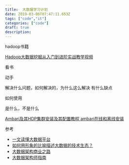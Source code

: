 ```yaml
---
title:  大数据学习计划
date: 2019-03-06T07:47:11.653Z
tags: ["code","it"]
categories: ["code"]
draft: true
description:
---
```



hadoop书籍

[Hadoop大数据挖掘从入门到进阶实战教学视频](https://www.bilibili.com/video/av31931245/)

看书

动手

解决什么问题，如何解决的，为什么这么解决
有什么缺点

如何使用

是什么，不是什么

[Ambari及其HDP集群安装及其配置教程
](https://zhuanlan.zhihu.com/p/37322462)
[ambari在线和离线安装](https://blog.csdn.net/sinat_32176947/article/details/79659718)

参考  
- [一文读懂大数据平台](https://zhuanlan.zhihu.com/p/26545566)
- [如何用形象的比喻描述大数据的技术生态？](https://www.zhihu.com/question/27974418/answer/156227565)
- [大数据架构商业之路](https://book.douban.com/subject/26818024/)
- [大数据架构师指南](https://book.douban.com/subject/26821712/)